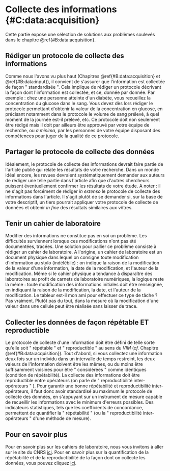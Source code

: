 # Collecte des informations {#C:data:acquisition}

Cette partie expose une sélection de solutions aux problèmes soulevés
dans le chapitre \@ref{#B:data:acquisition}.

## Rédiger un protocole de collecte des informations

Comme nous l'avons vu plus haut (Chapitres \@ref{#B:data:acquisition} 
et \@ref{#B:data:input}), il convient de s'assurer que l'information 
est collectée de façon " standardisée ". 
Cela implique de rédiger un protocole décrivant la façon 
dont l'information est collectée, et ce, donnée par
donnée. Par exemple : chez une personne atteinte d'un
diabète, vous recueillez la concentration du glucose dans le sang. 
Vous devez dès lors rédiger le
protocole permettant d'obtenir la valeur de la concentration en glucose,
en précisant notamment dans le protocole le volume de sang prélevé, à quel
moment de la journée est-il prélevé, etc. Ce protocole doit non seulement être
rédigé mais il doit par ailleurs être approuvé par votre équipe de recherche,
ou *a minima*, par les personnes de votre équipe disposant des compétences 
pour juger de la qualité de ce protocole.

## Partager le protocole de collecte des données

Idéalement, le protocole de collecte des informations devrait faire partie 
de l'article publié qui relate les résultats de votre recherche. 
Dans un monde idéal encore, les revues devraient
systématiquement demander aux auteurs de rédiger une telle partie dans l'article
afin que d'autres chercheurs puissent éventuellement confirmer les résultats de
votre étude. A noter : il ne s'agit pas forcément
de rédiger *in extenso* le protocole de collecte des informations
dans l'article. Il s'agit plutôt de se demander si, sur la base de votre descriptif, 
un tiers pourrait appliquer votre protocole de collecte de données 
et obtenir *in fine*  des résultats similaires aux vôtres. 

## Tenir un cahier de laboratoire

Modifier des informations ne constitue pas en soi un problème. 
Les difficultés surviennent lorsque ces modifications n'ont pas été documentées, tracées. 
Une solution pour pallier ce problème consiste à rédiger un cahier de laboratoire. 
A l'origine, un cahier de laboratoire est un document physique dans lequel on consigne 
toute modification d'information au stylo (indélébile) : on indique
la raison de la modification de la valeur d'une information, la date de la
modification, et l'auteur de la modification. Même si le cahier physique a
tendance à disparaître des laboratoires au profit de carnets de laboratoire
numériques, la logique reste la même : toute modification des informations
initiales doit être renseignée, en indiquant la raison de la modification, la
date, et l'auteur de la modification. 
Le tableur est-il mon ami pour effectuer ce type de tâche ? Pas vraiment. 
Plutôt pas du tout, dans la mesure où la modification d'une valeur dans 
une cellule peut être réalisée sans laisser de trace.

## Collecter les données de façon répétable ET reproductible

Le protocole de collecte d'une information doit être défini de telle sorte
qu'elle soit " répétable " et " reproductible " au sens du *VIM* 
(_cf._ Chapitre \@ref{#B:data:acquisition}). 
Tout d'abord, si vous collectez une information deux
fois sur un individu dans un intervalle de temps restreint, les deux valeurs de
l'information doivent être les mêmes, ou du moins être suffisamment voisines
pour être " considérées " comme identiques (condition de répétabilité). La
collecte des informations doit être reproductible entre opérateurs (on parle de
" reproductibilité inter-opérateurs " ). 
Pour garantir une bonne répétabilité et reproductibilité inter-opérateurs,
il faut donc avoir standardisé au maximum le protocole de collecte des données, 
en s'appuyant sur un instrument de mesure capable de recueillir les informations 
avec le minimum d'erreurs possibles. Des indicateurs statistiques, tels que les 
coefficients de concordance, permettent de quantifier la " répétabilité " 
(ou la " reproductibilité inter-opérateurs " d'une méthode de mesure).

## Pour en savoir plus

Pour en savoir plus sur les cahiers de laboratoire, nous vous invitons à aller sur le site du CNRS [ici](http://www.cnrs.fr/infoslabos/cahier-laboratoire/).
Pour en savoir plus sur la quantification de la répétabilité et de la reproductibilité de la façon dont on collecte les données, vous pouvez cliquez [ici](https://hal.archives-ouvertes.fr/hal-02103716).
